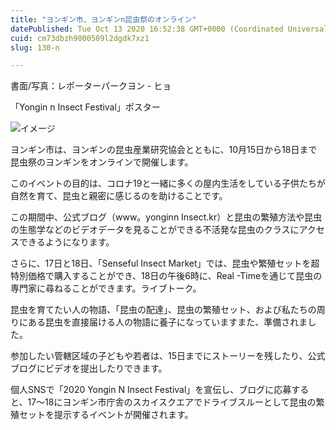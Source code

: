 ```yaml
---
title: "ヨンギン市、ヨンギンn昆虫祭のオンライン"
datePublished: Tue Oct 13 2020 16:52:38 GMT+0000 (Coordinated Universal Time)
cuid: cm73dbzh9000509l2dgdk7xz1
slug: 130-n

---
```



書面/写真：レポーターパークヨン - ヒョ

「Yongin n Insect Festival」ポスター

![イメージ](https://cdn.hashnode.com/res/hashnode/image/upload/v1739452876795/e7dca25a-833b-4d9b-bc35-e573f92cf1ff.jpeg)

ヨンギン市は、ヨンギンの昆虫産業研究協会とともに、10月15日から18日まで昆虫祭のヨンギンをオンラインで開催します。

このイベントの目的は、コロナ19と一緒に多くの屋内生活をしている子供たちが自然を育て、昆虫と親密に感じるのを助けることです。

この期間中、公式ブログ（www。yonginn Insect.kr）と昆虫の繁殖方法や昆虫の生態学などのビデオデータを見ることができる不活発な昆虫のクラスにアクセスできるようになります。

さらに、17日と18日、「Senseful Insect Market」では、昆虫や繁殖セットを超特別価格で購入することができ、18日の午後6時に、Real -Timeを通じて昆虫の専門家に尋ねることができます。ライブトーク。

昆虫を育てたい人の物語、「昆虫の配達」、昆虫の繁殖セット、および私たちの周りにある昆虫を直接届ける人の物語に養子になっていますまた、準備されました。

参加したい管轄区域の子どもや若者は、15日までにストーリーを残したり、公式ブログにビデオを提出したりできます。

個人SNSで「2020 Yongin N Insect Festival」を宣伝し、ブログに応募すると、17〜18にヨンギン市庁舎のスカイスクエアでドライブスルーとして昆虫の繁殖セットを提示するイベントが開催されます。